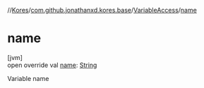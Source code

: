 //[Kores](../../../index.md)/[com.github.jonathanxd.kores.base](../index.md)/[VariableAccess](index.md)/[name](name.md)

# name

[jvm]\
open override val [name](name.md): [String](https://kotlinlang.org/api/latest/jvm/stdlib/kotlin/-string/index.html)

Variable name
